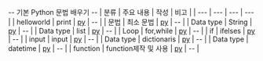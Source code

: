 -- 기본 Python 문법 배우기 --
| 분류 | 주요 내용 | 작성 | 비고 |
| --- | --- | --- | --- |
| helloworld | print | [py](./codes//helloWorld.py) | -- |
| 문법 | 최소 문법 | [py](./codes//syntaxs.py) | -- |
| Data type | String | [py](./codes/datatype_strings.py) | -- |
| Data type | list | [py](./codes/datatype_list.py) | -- |
| Loop | for,while | [py](./codes/loops.py) | -- |
| if | ifelses | [py](./codes/ifelses.py) | -- |
| input | input | [py](./codes/user_inputs.py) | -- |
| Data type | dictionaris | [py](./codes/datatype_dictionaris.py) | -- |
| Data type | datetime | [py](./codes/datatype_datetimes.py) | -- |
| function | function제작 및 사용 | [py](./codes/functions.py) | -- |

